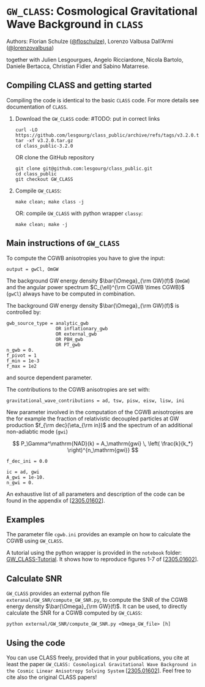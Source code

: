 `GW_CLASS`: Cosmological Gravitational Wave Background in `CLASS`
=================================================================

Authors:
Florian Schulze ([@floschulze](https://www.github.com/floschulze)),
Lorenzo Valbusa Dall’Armi ([@lorenzovalbusa](https://www.github.com/lorenzovalbusa))

together with Julien Lesgourgues, Angelo Ricciardone, Nicola Bartolo,
Daniele Bertacca, Christian Fidler and Sabino Matarrese.


Compiling CLASS and getting started
-----------------------------------

Compiling the code is identical to the basic `CLASS` code.
For more details see documentation of `CLASS`.

 1. Download the `GW_CLASS` code: #TODO: put in correct links
    ```
    curl -LO https://github.com/lesgourg/class_public/archive/refs/tags/v3.2.0.tar.gz
    tar -xf v3.2.0.tar.gz
    cd class_public-3.2.0
    ```
    OR clone the GitHub repository
    ```
    git clone git@github.com:lesgourg/class_public.git
    cd class_public
    git checkout GW_CLASS
    ```
 2. Compile `GW_CLASS`:
    ```
    make clean; make class -j
    ```
    OR: compile `GW_CLASS` with python wrapper `classy`:
    ```
    make clean; make -j
    ```


Main instructions of `GW_CLASS`
-------------------------------

To compute the CGWB anisotropies you have to give the input:
```
output = gwCl, OmGW
```
The background GW energy density $`\bar{\Omega}_{\rm GW}(f)`$ (`OmGW`) and the 
angular power spectrum $C_{\ell}^{\rm CGWB \times CGWB}$ (`gwCl`)
always have to be computed in combination.

The background GW energy density $\bar{\Omega}_{\rm GW}(f)$ is controlled by:
```
gwb_source_type = analytic_gwb 
                  OR inflationary_gwb
                  OR external_gwb
                  OR PBH_gwb
                  OR PT_gwb
n_gwb = 0.
f_pivot = 1
f_min = 1e-3
f_max = 1e2
```
and source dependent parameter.

The contributions to the CGWB anisotropies are set with:
```
gravitational_wave_contributions = ad, tsw, pisw, eisw, lisw, ini
```
New parameter involved in the computation of the CGWB anisotropies are the 
for example the fraction of relativistic decoupled particles at GW production
$f_{\rm dec}(\eta_{\rm in})$ and the spectrum of an additional non-adiabtic mode (`gwi`)

$$
    P_\Gamma^\mathrm{NAD}(k) = A_\mathrm{gwi} \, \left( \frac{k}{k_*} \right)^{n_\mathrm{gwi}}
$$
```
f_dec_ini = 0.0

ic = ad, gwi
A_gwi = 1e-10.
n_gwi = 0.
```

An exhaustive list of all parameters and description of the code can be found in the appendix of [[2305.01602](https://arxiv.org/abs/2305.01602)].


Examples
--------

The parameter file `cgwb.ini` provides an example on how to calculate the CGWB using `GW_CLASS`.

A tutorial using the python wrapper is provided in the `notebook` folder:
[GW_CLASS-Tutorial](notebooks/GW_CLASS-Tutorial.ipynb).
It shows how to reproduce figures 1-7 of [[2305.01602](https://arxiv.org/abs/2305.01602)].


Calculate SNR
-------------

`GW_CLASS` provides an external python file `exteranal/GW_SNR/compute_GW_SNR.py`,
to compute the SNR of the CGWB energy density $\bar{\Omega}_{\rm GW}(f)$.
It can be used, to directly calculate the SNR for a CGWB computed by `GW_CLASS`:
```
python external/GW_SNR/compute_GW_SNR.py <Omega_GW_file> [h]
``` 


Using the code
--------------

You can use CLASS freely, provided that in your publications, you cite at least the paper 
`GW_CLASS: Cosmological Gravitational Wave Background in the Cosmic Linear Anisotropy Solving System` [[2305.01602](https://arxiv.org/abs/2305.01602)].
Feel free to cite also the original CLASS papers!
